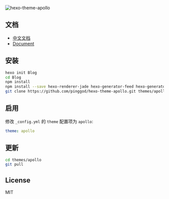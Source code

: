 ![hexo-theme-apollo](https://cloud.githubusercontent.com/assets/9530963/11295742/8f3d451a-8fa8-11e5-90d2-397af60a992d.png)

## 文档

- [中文文档](https://github.com/pinggod/hexo-theme-apollo/blob/master/doc%2Fdoc-zh.md)
- [Document](https://github.com/pinggod/hexo-theme-apollo/blob/master/doc%2Fdoc-en.md)

## 安装

``` bash
hexo init Blog 
cd Blog 
npm install
npm install --save hexo-renderer-jade hexo-generator-feed hexo-generator-sitemap hexo-browsersync
git clone https://github.com/pinggod/hexo-theme-apollo.git themes/apollo
```

## 启用

修改 `_config.yml` 的 `theme` 配置项为 `apollo`:

```yaml
theme: apollo
```

## 更新

``` bash
cd themes/apollo 
git pull
```

## License

MIT
